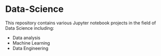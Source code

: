 # Data-Science
This repository contains various Jupyter notebook projects in the field of Data Science including:
- Data analysis
- Machine Learning
- Data Engineering
